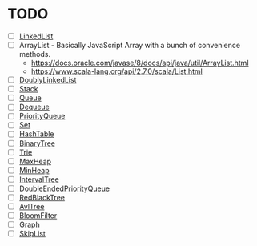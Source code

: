 # TODO

- [ ] [LinkedList](https://en.wikipedia.org/wiki/Linked_list)
- [ ] ArrayList - Basically JavaScript Array with a bunch of convenience methods.
  - https://docs.oracle.com/javase/8/docs/api/java/util/ArrayList.html
  - https://www.scala-lang.org/api/2.7.0/scala/List.html
- [ ] [DoublyLinkedList](https://en.wikipedia.org/wiki/Doubly_linked_list)
- [ ] [Stack](<https://en.wikipedia.org/wiki/Stack_(abstract_data_type)>)
- [ ] [Queue](<https://en.wikipedia.org/wiki/Queue_(abstract_data_type)>)
- [ ] [Dequeue](https://en.wikipedia.org/wiki/Double-ended_queue)
- [ ] [PriorityQueue](https://en.wikipedia.org/wiki/Priority_queue)
- [ ] [Set](<https://en.wikipedia.org/wiki/Set_(abstract_data_type)>)
- [ ] [HashTable](https://en.wikipedia.org/wiki/Associative_array)
- [ ] [BinaryTree](https://en.wikipedia.org/wiki/Binary_tree)
- [ ] [Trie](https://en.wikipedia.org/wiki/Trie)
- [ ] [MaxHeap](<https://en.wikipedia.org/wiki/Heap_(data_structure)>)
- [ ] [MinHeap](<https://en.wikipedia.org/wiki/Heap_(data_structure)>)
- [ ] [IntervalTree](https://en.wikipedia.org/wiki/Interval_tree)
- [ ] [DoubleEndedPriorityQueue](https://en.wikipedia.org/wiki/Double-ended_priority_queue)
- [ ] [RedBlackTree](https://en.wikipedia.org/wiki/Red%E2%80%93black_tree)
- [ ] [AvlTree](https://en.wikipedia.org/wiki/AVL_tree)
- [ ] [BloomFilter](https://en.wikipedia.org/wiki/Bloom_filter)
- [ ] [Graph](<https://en.wikipedia.org/wiki/Graph_(abstract_data_type)>)
- [ ] [SkipList](https://en.wikipedia.org/wiki/Skip_list)

